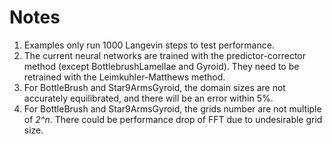 # Notes 
1. Examples only run 1000 Langevin steps to test performance.
2. The current neural networks are trained with the predictor-corrector method (except BottlebrushLamellae and Gyroid). They need to be retrained with the Leimkuhler-Matthews method.
3. For BottleBrush and Star9ArmsGyroid, the domain sizes are not accurately equilibrated, and there will be an error within 5%. 
4. For BottleBrush and Star9ArmsGyroid, the grids number are not multiple of *2^n*. There could be performance drop of FFT due to undesirable grid size.